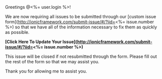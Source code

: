 Greetings @<%= user.login %>!

We are now requiring all issues to be submitted through our [custom issue form](http://ionicframework.com/submit-issue/#/?iid=<%= issue.number %>) so that we have all of the information necessary to fix them as quickly as possible.

**[Click Here To Update Your Issue](http://ionicframework.com/submit-issue/#/?iid=<%= issue.number %>)**

This issue will be closed if not resubmitted through the form. Please fill out the rest of the form so that we may assist you.

Thank you for allowing me to assist you.

